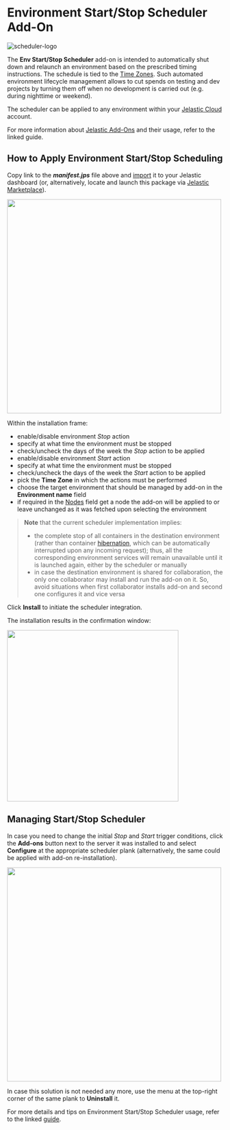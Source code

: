# Environment Start/Stop Scheduler Add-On

![scheduler-logo](../v2.0.0/images/scheduler-logo.png)

The **Env Start/Stop Scheduler** add-on is intended to automatically shut down and relaunch an environment based on the prescribed timing instructions. The schedule is tied to the [Time Zones](https://en.wikipedia.org/wiki/Time_zone).  Such automated environment lifecycle management allows to cut spends on testing and dev projects by turning them off when no development is carried out (e.g. during nighttime or weekend).

The scheduler can be applied to any environment within your [Jelastic Cloud](https://jelastic.cloud/) account.

For more information about [Jelastic Add-Ons](https://github.com/jelastic-jps/jpswiki/wiki/Jelastic-Addons) and their usage, refer to the linked guide.

## How to Apply Environment Start/Stop Scheduling

Copy link to the **_manifest.jps_** file above and [import](https://docs.jelastic.com/environment-import) it to your Jelastic dashboard (or, alternatively, locate and launch this package via [Jelastic Marketplace](https://docs.jelastic.com/marketplace)).

<p align="left"> 
<img src="../v2.0.0/images/install.png" width="500">
</p>

Within the installation frame:
- enable/disable environment *Stop* action  
- specify at what time the environment must be stopped  
- check/uncheck the days of the week the *Stop* action to be applied  
- enable/disable environment *Start* action  
- specify at what time the environment must be stopped  
- check/uncheck the days of the week the *Start* action to be applied  
- pick the **Time Zone** in which the actions must be performed  
- choose the target environment that should be managed by add-on in the **Environment name** field
- if required in the [Nodes](https://docs.jelastic.com/jelastic-basic-hosting-concepts#layer) field get a node the add-on will be applied to or leave unchanged as it was fetched upon selecting the environment  


> **Note** that the current scheduler implementation implies:  
>- the complete stop of all containers in the destination environment (rather than container [hibernation](https://docs.jelastic.com/resources-utilization), which can be automatically interrupted upon any incoming request); thus, all the corresponding environment services will remain unavailable until it is launched again, either by the scheduler or manually  
>- in case the destination environment is shared for collaboration, the only one collaborator may install and run the add-on on it.  So, avoid situations when first collaborator installs add-on and second one configures it and vice versa  

Click **Install** to initiate the scheduler integration.

The installation results in the confirmation window:

<p align="left"> 
<img src="../v2.0.0/images/success.png" width="400">
</p>

## Managing Start/Stop Scheduler

In case you need to change the initial *Stop* and *Start* trigger conditions, click the **Add-ons** button next to the server it was installed to and select **Configure** at the appropriate scheduler plank (alternatively, the same could be applied with add-on re-installation).

<p align="left"> 
<img src="../v2.0.0/images/configuration.png" width="500">
</p>

In case this solution is not needed any more, use the menu at the top-right corner of the same plank to **Uninstall** it.

For more details and tips on Environment Start/Stop Scheduler usage, refer to the linked [guide](http://blog.jelastic.com/2017/05/18/start-stop-environment-scheduler-save-cloud-costs/).
